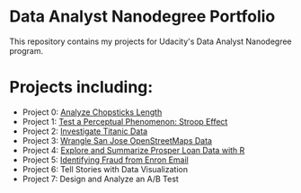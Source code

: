 # Data Analyst Nanodegree Portfolio

This repository contains my projects for Udacity's Data Analyst Nanodegree program. 

# Projects including:

- Project 0: [Analyze Chopsticks Length](https://github.com/YanhuaHe/Udacity-Data-Analyst-Nanodegree/tree/master/P0%20-%20Analyze%20Chopstick%20Length) 
- Project 1: [Test a Perceptual Phenomenon: Stroop Effect](https://github.com/YanhuaHe/Udacity-Data-Analyst-Nanodegree/blob/master/P1%20-%20Test%20a%20Perceptual%20Phenomenon/Statistical%20Testing%20a%20Stroop%20Task.ipynb)
- Project 2: [Investigate Titanic Data](https://github.com/YanhuaHe/Udacity-Data-Analyst-Nanodegree/blob/master/P2%20-%20Investigate%20Titanic%20Dataset%20with%20NumPy%20and%20Pandas/Titanic%20Data%20Analysis.ipynb) 
- Project 3: [Wrangle San Jose OpenStreetMaps Data](https://github.com/YanhuaHe/Udacity-Data-Analyst-Nanodegree/blob/master/P3%20-%20Wrangle%20OpenStreetMap%20Data/Data%20Wrangling%20with%20MongoDB.ipynb) 
- Project 4: [Explore and Summarize Prosper Loan Data with R](https://github.com/YanhuaHe/Udacity-Data-Science-Portfolio/tree/master/P4%20-%20Exploratory%20Data%20Analysis%20With%20R)
- Project 5: [Identifying Fraud from Enron Email](https://github.com/YanhuaHe/Udacity-Data-Science-Portfolio/tree/master/P5%20-%20Identify%20Fraud%20from%20Enron%20Email)
- Project 6: Tell Stories with Data Visualization
- Project 7: Design and Analyze an A/B Test
